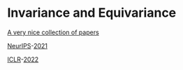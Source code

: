 # Invariance and Equivariance
[A very nice collection of papers](https://github.com/Chen-Cai-OSU/awesome-equivariant-network
)


[NeurIPS](https://openreview.net/group?id=NeurIPS.cc/2021/Conference)-[2021](https://github.com/Chris33Hou/equivariance/tree/main/NeurIPS/2021%20Equivariance)


[ICLR](https://openreview.net/group?id=ICLR.cc/2022/Conference)-[2022](https://github.com/Chris33Hou/equivariance/tree/main/ICLR/2022%20Equivariance)




